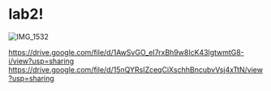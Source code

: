 # lab2!
![IMG_1532](https://github.com/user-attachments/assets/8a471a84-a5a3-4d29-bfc6-b67af7996e02)

https://drive.google.com/file/d/1AwSvGO_eI7rxBh9w8IcK43lgtwmtG8-i/view?usp=sharing
https://drive.google.com/file/d/15nQYRsIZceqCiXschhBncubvVsj4xTtN/view?usp=sharing

